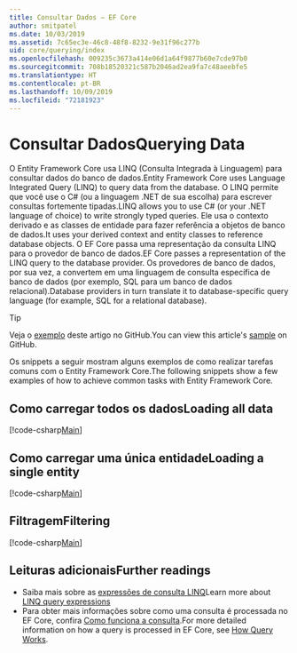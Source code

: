 ```yaml
---
title: Consultar Dados – EF Core
author: smitpatel
ms.date: 10/03/2019
ms.assetid: 7c65ec3e-46c8-48f8-8232-9e31f96c277b
uid: core/querying/index
ms.openlocfilehash: 009235c3673a414e06d1a64f9877b60e7cde97b0
ms.sourcegitcommit: 708b18520321c587b2046ad2ea9fa7c48aeebfe5
ms.translationtype: HT
ms.contentlocale: pt-BR
ms.lasthandoff: 10/09/2019
ms.locfileid: "72181923"
---
```

# <a name="querying-data"></a><span data-ttu-id="473ff-102">Consultar Dados</span><span class="sxs-lookup"><span data-stu-id="473ff-102">Querying Data</span></span>

<span data-ttu-id="473ff-103">O Entity Framework Core usa LINQ (Consulta Integrada à Linguagem) para consultar dados do banco de dados.</span><span class="sxs-lookup"><span data-stu-id="473ff-103">Entity Framework Core uses Language Integrated Query (LINQ) to query data from the database.</span></span> <span data-ttu-id="473ff-104">O LINQ permite que você use o C# (ou a linguagem .NET de sua escolha) para escrever consultas fortemente tipadas.</span><span class="sxs-lookup"><span data-stu-id="473ff-104">LINQ allows you to use C# (or your .NET language of choice) to write strongly typed queries.</span></span> <span data-ttu-id="473ff-105">Ele usa o contexto derivado e as classes de entidade para fazer referência a objetos de banco de dados.</span><span class="sxs-lookup"><span data-stu-id="473ff-105">It uses your derived context and entity classes to reference database objects.</span></span> <span data-ttu-id="473ff-106">O EF Core passa uma representação da consulta LINQ para o provedor de banco de dados.</span><span class="sxs-lookup"><span data-stu-id="473ff-106">EF Core passes a representation of the LINQ query to the database provider.</span></span> <span data-ttu-id="473ff-107">Os provedores de banco de dados, por sua vez, a convertem em uma linguagem de consulta específica de banco de dados (por exemplo, SQL para um banco de dados relacional).</span><span class="sxs-lookup"><span data-stu-id="473ff-107">Database providers in turn translate it to database-specific query language (for example, SQL for a relational database).</span></span>

> [!TIP]
> <span data-ttu-id="473ff-108">Veja o [exemplo](https://github.com/aspnet/EntityFramework.Docs/tree/master/samples/core/Querying) deste artigo no GitHub.</span><span class="sxs-lookup"><span data-stu-id="473ff-108">You can view this article's [sample](https://github.com/aspnet/EntityFramework.Docs/tree/master/samples/core/Querying) on GitHub.</span></span>

<span data-ttu-id="473ff-109">Os snippets a seguir mostram alguns exemplos de como realizar tarefas comuns com o Entity Framework Core.</span><span class="sxs-lookup"><span data-stu-id="473ff-109">The following snippets show a few examples of how to achieve common tasks with Entity Framework Core.</span></span>

## <a name="loading-all-data"></a><span data-ttu-id="473ff-110">Como carregar todos os dados</span><span class="sxs-lookup"><span data-stu-id="473ff-110">Loading all data</span></span>

[!code-csharp[Main](../../../samples/core/Querying/Basics/Sample.cs#LoadingAllData)]

## <a name="loading-a-single-entity"></a><span data-ttu-id="473ff-111">Como carregar uma única entidade</span><span class="sxs-lookup"><span data-stu-id="473ff-111">Loading a single entity</span></span>

[!code-csharp[Main](../../../samples/core/Querying/Basics/Sample.cs#LoadingSingleEntity)]

## <a name="filtering"></a><span data-ttu-id="473ff-112">Filtragem</span><span class="sxs-lookup"><span data-stu-id="473ff-112">Filtering</span></span>

[!code-csharp[Main](../../../samples/core/Querying/Basics/Sample.cs#Filtering)]

## <a name="further-readings"></a><span data-ttu-id="473ff-113">Leituras adicionais</span><span class="sxs-lookup"><span data-stu-id="473ff-113">Further readings</span></span>

- <span data-ttu-id="473ff-114">Saiba mais sobre as [expressões de consulta LINQ](/dotnet/csharp/programming-guide/concepts/linq/basic-linq-query-operations)</span><span class="sxs-lookup"><span data-stu-id="473ff-114">Learn more about [LINQ query expressions](/dotnet/csharp/programming-guide/concepts/linq/basic-linq-query-operations)</span></span>
- <span data-ttu-id="473ff-115">Para obter mais informações sobre como uma consulta é processada no EF Core, confira [Como funciona a consulta](xref:core/querying/how-query-works).</span><span class="sxs-lookup"><span data-stu-id="473ff-115">For more detailed information on how a query is processed in EF Core, see [How Query Works](xref:core/querying/how-query-works).</span></span>
